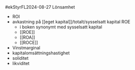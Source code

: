 #ekStyrFL2024-08-27
Lönsamhet
- ROI
- avkastning på [[eget kapital]]/totalt/sysselsatt kapital ROE
	- i boken synonymt med sysselsatt kapital
	- [[ROE]]
	- [[ROA]]
	- [[ROCE]]
- Vinstmarginal
- kapitalomsättningshastighet
- soliditet
- likviditet
